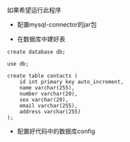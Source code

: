 如果希望运行此程序
- 配置mysql-connector的jar包

- 在数据库中建好表
```mysql
create database db;

use db;

create table contacts (
    id int primary key auto_increment, 
    name varchar(255),
    number varchar(20),
    sex varchar(20),
    email varchar(255),
    address varchar(255)
);
```

- 配置好代码中的数据库config